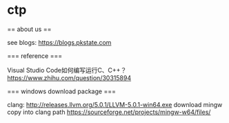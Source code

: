 # ctp


== about us ==

see blogs: https://blogs.pkstate.com

=== reference ===

Visual Studio Code如何编写运行C、C++？
https://www.zhihu.com/question/30315894

=== windows download package ===

clang: http://releases.llvm.org/5.0.1/LLVM-5.0.1-win64.exe
download mingw copy into clang path https://sourceforge.net/projects/mingw-w64/files/